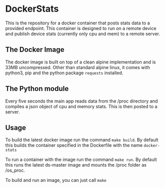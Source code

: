# DockerStats
This is the repository for a docker container that posts stats data to a provided endpoint. This container is designed to run on a remote device and publish device stats (currently only cpu and mem) to a remote server.

## The Docker Image
The docker image is built on top of a clean alpine implementation and is 33MB uncompressed. Other than standard alpine linux, it comes with python3, pip and the python package ```requests``` installed.

## The Python module
Every five seconds the main app reads data from the /proc directory and compiles a json object of cpu and memory stats. This is then posted to a server.

## Usage
To build the latest docker image run the command ```make build```. By default this builds the container specified in the Dockerfile with the name ```docker-stats```

To run a container with the image run the command ```make run```. By default this runs the latest ds-master image and mounts the /proc folder as /os_proc.

To build and run an image, you can just call ```make```
